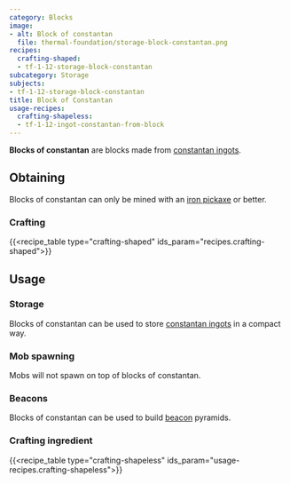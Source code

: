 ```yaml
---
category: Blocks
image:
- alt: Block of constantan
  file: thermal-foundation/storage-block-constantan.png
recipes:
  crafting-shaped:
  - tf-1-12-storage-block-constantan
subcategory: Storage
subjects:
- tf-1-12-storage-block-constantan
title: Block of Constantan
usage-recipes:
  crafting-shapeless:
  - tf-1-12-ingot-constantan-from-block
---
```


**Blocks of constantan** are blocks made from [constantan
ingots](../constantan-ingot/).


Obtaining
---------

Blocks of constantan can only be mined with an [iron
pickaxe](https://minecraft.gamepedia.com/Pickaxe) or better.

### Crafting
{{<recipe_table type="crafting-shaped" ids_param="recipes.crafting-shaped">}}


Usage
-----

### Storage
Blocks of constantan can be used to store [constantan
ingots](../constantan-ingot/) in a compact way.

### Mob spawning
Mobs will not spawn on top of blocks of constantan.

### Beacons
Blocks of constantan can be used to build
[beacon](https://minecraft.gamepedia.com/Beacon) pyramids.

### Crafting ingredient
{{<recipe_table type="crafting-shapeless" ids_param="usage-recipes.crafting-shapeless">}}
